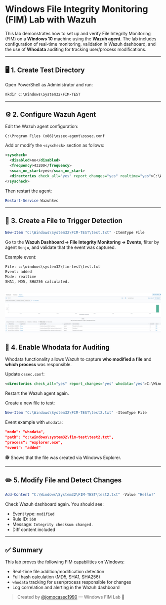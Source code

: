 # Windows File Integrity Monitoring (FIM) Lab with Wazuh

This lab demonstrates how to set up and verify File Integrity Monitoring (FIM) on a **Windows 10** machine using the **Wazuh agent**. The lab includes configuration of real-time monitoring, validation in Wazuh dashboard, and the use of **Whodata** auditing for tracking user/process modifications.

---

## 🖥️ 1. Create Test Directory

Open PowerShell as Administrator and run:

```powershell
mkdir C:\Windows\System32\FIM-TEST
```

---

## ⚙️ 2. Configure Wazuh Agent

Edit the Wazuh agent configuration:

```
C:\Program Files (x86)\ossec-agent\ossec.conf
```

Add or modify the `<syscheck>` section as follows:

```xml
<syscheck>
  <disabled>no</disabled>
  <frequency>43200</frequency>
  <scan_on_start>yes</scan_on_start>
  <directories check_all="yes" report_changes="yes" realtime="yes">C:\Windows\System32\FIM-TEST</directories>
</syscheck>
```

Then restart the agent:

```powershell
Restart-Service WazuhSvc
```

---

## 🧪 3. Create a File to Trigger Detection

```powershell
New-Item "C:\Windows\System32\FIM-TEST\test.txt" -ItemType File
```

Go to the **Wazuh Dashboard → File Integrity Monitoring → Events**, filter by agent `Senju`, and validate that the event was captured.

Example event:

```
File: c:\windows\system32\fim-test\test.txt
Event: added
Mode: realtime
SHA1, MD5, SHA256 calculated.
```

![FIM-Capture](screenshots/wazuh-01-fim.png)
---

## 👤 4. Enable Whodata for Auditing

Whodata functionality allows Wazuh to capture **who modified a file** and **which process** was responsible.

Update `ossec.conf`:

```xml
<directories check_all="yes" report_changes="yes" whodata="yes">C:\Windows\System32\FIM-TEST</directories>
```

Restart the Wazuh agent again.

Create a new file to test:

```powershell
New-Item "C:\Windows\System32\FIM-TEST\test2.txt" -ItemType File
```

Event example with `whodata`:

```json
"mode": "whodata",
"path": "c:\windows\system32\fim-test\test2.txt",
"process": "explorer.exe",
"event": "added"
```

🕵️ Shows that the file was created via Windows Explorer.

---

## ✏️ 5. Modify File and Detect Changes

```powershell
Add-Content "C:\Windows\System32\FIM-TEST\test2.txt" -Value "Hello!"
```

Check Wazuh dashboard again. You should see:

- Event type: `modified`
- Rule ID: `550`
- Message: `Integrity checksum changed.`
- Diff content included

---

## ✅ Summary

This lab proves the following FIM capabilities on Windows:

- Real-time file addition/modification detection
- Full hash calculation (MD5, SHA1, SHA256)
- `whodata` tracking for user/process responsible for changes
- Log correlation and alerting in the Wazuh dashboard

> Created by [@jomocasec1990](https://github.com/jomocasec1990) — Windows FIM Lab 🚨
